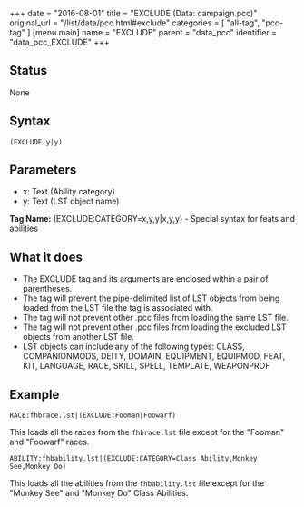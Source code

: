 +++
date = "2016-08-01"
title = "EXCLUDE (Data: campaign.pcc)"
original_url = "/list/data/pcc.html#exclude"
categories = [ "all-tag", "pcc-tag" ]
[menu.main]
    name = "EXCLUDE"
    parent = "data_pcc"
    identifier = "data_pcc_EXCLUDE"
+++

## Status

None

## Syntax

`(EXCLUDE:y|y)`

## Parameters

-   x: Text (Ability category)
-   y: Text (LST object name)



**Tag Name:** (EXCLUDE:CATEGORY=x,y,y|x,y,y) - Special syntax for feats
and abilities

What it does
------------

-   The EXCLUDE tag and its arguments are enclosed within a pair
    of parentheses.
-   The tag will prevent the pipe-delimited list of LST objects from
    being loaded from the LST file the tag is associated with.
-   The tag will not prevent other .pcc files from loading the same
    LST file.
-   The tag will not prevent other .pcc files from loading the excluded
    LST objects from another LST file.
-   LST objects can include any of the following types: CLASS,
    COMPANIONMODS, DEITY, DOMAIN, EQUIPMENT, EQUIPMOD, FEAT, KIT,
    LANGUAGE, RACE, SKILL, SPELL, TEMPLATE, WEAPONPROF

Example
-------

`RACE:fhbrace.lst|(EXCLUDE:Fooman|Foowarf)`

This loads all the races from the `fhbrace.lst` file except for the
"Fooman" and "Foowarf" races.

`ABILITY:fhbability.lst|(EXCLUDE:CATEGORY=Class Ability,Monkey See,Monkey Do)`

This loads all the abilities from the `fhbability.lst` file except for
the "Monkey See" and "Monkey Do" Class Abilities.

